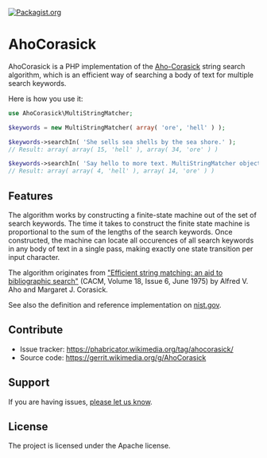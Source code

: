 [![Packagist.org](https://img.shields.io/packagist/v/wikimedia/aho-corasick.svg?style=flat)](https://packagist.org/packages/wikimedia/aho-corasick)

AhoCorasick
===========

AhoCorasick is a PHP implementation of the [Aho-Corasick][1] string search
algorithm, which is an efficient way of searching a body of text for multiple
search keywords.

Here is how you use it:

```php
use AhoCorasick\MultiStringMatcher;

$keywords = new MultiStringMatcher( array( 'ore', 'hell' ) );

$keywords->searchIn( 'She sells sea shells by the sea shore.' );
// Result: array( array( 15, 'hell' ), array( 34, 'ore' ) )

$keywords->searchIn( 'Say hello to more text. MultiStringMatcher objects are reusable!' );
// Result: array( array( 4, 'hell' ), array( 14, 'ore' ) )
```


Features
--------

The algorithm works by constructing a finite-state machine out of the set of
search keywords. The time it takes to construct the finite state machine is
proportional to the sum of the lengths of the search keywords. Once
constructed, the machine can locate all occurences of all search keywords in
any body of text in a single pass, making exactly one state transition per
input character.

The algorithm originates from ["Efficient string matching: an aid to bibliographic search"][paper] (CACM, Volume 18, Issue 6, June 1975) by Alfred V. Aho and Margaret J. Corasick.

See also the definition and reference implementation on [nist.gov][dads].


[paper]: https://doi.org/10.1145/360825.36085
[dads]: http://xlinux.nist.gov/dads/HTML/ahoCorasick.html

Contribute
----------

- Issue tracker: https://phabricator.wikimedia.org/tag/ahocorasick/
- Source code: https://gerrit.wikimedia.org/g/AhoCorasick


Support
-------

If you are having issues, [please let us know][2].


License
-------

The project is licensed under the Apache license.


[1]: https://en.wikipedia.org/wiki/Aho%E2%80%93Corasick_string_matching_algorithm
[2]: https://phabricator.wikimedia.org/maniphest/task/create/?projects=PHID-PROJ-hs5ausnvlfs4e3n5gmzg
